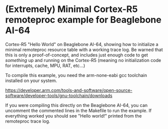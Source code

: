 # (Extremely) Minimal Cortex-R5 remoteproc example for Beaglebone AI-64

Cortex-R5 "Hello World" on Beaglebone AI-64, showing how to initialize a minimal remoteproc resource table with a working trace log. Be warned that this is only a proof-of-concept, and includes just enough code to get *something* up and running on the Cortex-R5 (meaning no initialization code for interrupts, cache, MPU, RAT, etc...)

To compile this example, you need the arm-none-eabi gcc toolchain installed on your system.

https://developer.arm.com/tools-and-software/open-source-software/developer-tools/gnu-toolchain/downloads

If you were compiling this directly on the Beaglebone AI-64, you can uncomment the commented lines in the Makefile to run the example. If everything worked you should see "Hello world!" printed from the remoteproc trace log.
